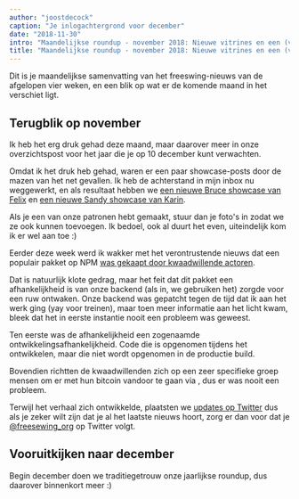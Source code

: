 ```yaml
---
author: "joostdecock"
caption: "Je inlogachtergrond voor december"
date: "2018-11-30"
intro: "Maandelijkse roundup - november 2018: Nieuwe vitrines en een (vals) veiligheidsalarm"
title: "Maandelijkse roundup - november 2018: Nieuwe vitrines en een (vals) veiligheidsalarm"
---
```



Dit is je maandelijkse samenvatting van het freeswing-nieuws van de afgelopen vier weken, en een blik op wat er de komende maand in het verschiet ligt.

## Terugblik op november

Ik heb het erg druk gehad deze maand, maar daarover meer in onze overzichtspost voor het jaar die je op 10 december kunt verwachten.

Omdat ik het druk heb gehad, waren er een paar showcase-posts door de mazen van het net gevallen. Ik heb de achterstand in mijn inbox nu weggewerkt, en als resultaat hebben we [een nieuwe Bruce showcase van Felix](/en/showcase/bruce-three-pack) en [een nieuwe Sandy showcase van Karin](/en/showcase/sandy-by-karin).

Als je een van onze patronen hebt gemaakt, stuur dan je foto's in zodat we ze ook kunnen toevoegen. Ik bedoel, ook al duurt het even, uiteindelijk kom ik er wel aan toe :)


Eerder deze week werd ik wakker met het verontrustende nieuws dat een populair pakket op NPM [was gekaapt door kwaadwillende actoren](https://arstechnica.com/information-technology/2018/11/hacker-backdoors-widely-used-open-source-software-to-steal-bitcoin/).

Dat is natuurlijk klote gedrag, maar het feit dat dit pakket een afhankelijkheid is van onze backend (als in, we gebruiken het) zorgde voor een ruw ontwaken. Onze backend was gepatcht tegen de tijd dat ik aan het werk ging (yay voor treinen), maar toen meer informatie aan het licht kwam, bleek dat het in eerste instantie nooit een probleem was geweest.

Ten eerste was de afhankelijkheid een zogenaamde ontwikkelingsafhankelijkheid. Code die is opgenomen tijdens het ontwikkelen, maar die niet wordt opgenomen in de productie build.

Bovendien richtten de kwaadwillenden zich op een zeer specifieke groep mensen om er met hun bitcoin vandoor te gaan via , dus er was nooit een probleem.

Terwijl het verhaal zich ontwikkelde, plaatsten we [updates op Twitter](https://twitter.com/freesewing_org/status/1067312509672177664) dus als je zeker wilt zijn dat je al het laatste nieuws hoort, zorg er dan voor dat je [@freesewing_org](https://twitter.com/freesewing_org) op Twitter volgt.


## Vooruitkijken naar december

Begin december doen we traditiegetrouw onze jaarlijkse roundup, dus daarover binnenkort meer :)

